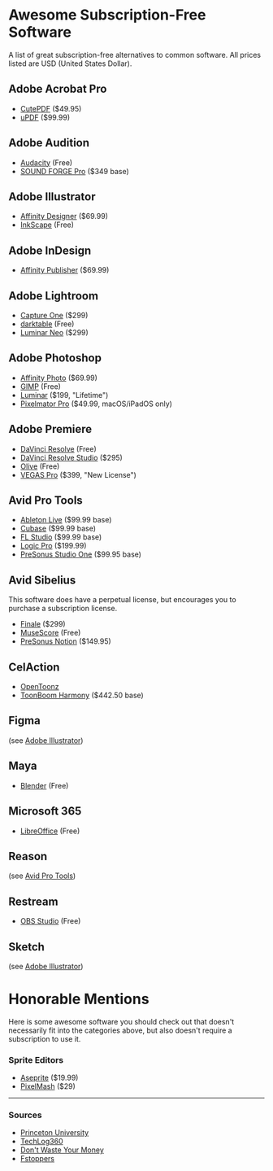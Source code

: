 # Awesome Subscription-Free Software
A list of great subscription-free alternatives to common software. All prices listed are USD (United States Dollar).

## Adobe Acrobat Pro

- [CutePDF](https://www.cutepdf.com) ($49.95)
- [uPDF](https://updf.com/) ($99.99)

## Adobe Audition

- [Audacity](https://www.audacityteam.org/) (Free)
- [SOUND FORGE Pro](https://www.magix.com/us/music-editing/sound-forge/sound-forge-pro/) ($349 base)

## Adobe Illustrator

- [Affinity Designer](https://affinity.serif.com/en-us/designer/) ($69.99)
- [InkScape](https://inkscape.org/) (Free)

## Adobe InDesign

- [Affinity Publisher](https://affinity.serif.com/en-us/publisher/) ($69.99)

## Adobe Lightroom

- [Capture One](https://www.captureone.com/en) ($299)
- [darktable](https://www.darktable.org/) (Free)
- [Luminar Neo](https://skylum.com/checkout/luminar-neo) ($299)

## Adobe Photoshop

- [Affinity Photo](https://affinity.serif.com/en-us/photo/) ($69.99)
- [GIMP](https://www.gimp.org/) (Free)
- [Luminar](https://skylum.com/luminar) ($199, "Lifetime")
- [Pixelmator Pro](https://www.pixelmator.com/pro/) ($49.99, macOS/iPadOS only)

## Adobe Premiere

- [DaVinci Resolve](https://www.blackmagicdesign.com/products/davinciresolve) (Free)
- [DaVinci Resolve Studio](https://www.blackmagicdesign.com/products/davinciresolve) ($295)
- [Olive](https://www.olivevideoeditor.org/) (Free)
- [VEGAS Pro](https://www.vegascreativesoftware.com/us/vegas-pro/) ($399, "New License")

## Avid Pro Tools

- [Ableton Live](https://www.ableton.com/en/live/) ($99.99 base)
- [Cubase](https://www.steinberg.net/cubase/) ($99.99 base)
- [FL Studio](https://www.image-line.com/) ($99.99 base)
- [Logic Pro](https://www.apple.com/logic-pro/) ($199.99)
- [PreSonus Studio One](https://www.presonus.com/en-US/studio-one.html) ($99.95 base)

## Avid Sibelius

This software does have a perpetual license, but encourages you to purchase a subscription license.

- [Finale](https://www.finalemusic.com/) ($299)
- [MuseScore](https://musescore.org/en) (Free)
- [PreSonus Notion](https://legacy.presonus.com/products/Notion) ($149.95)

## CelAction

- [OpenToonz](https://opentoonz.github.io/)
- [ToonBoom Harmony](https://www.toonboom.com/products/harmony) ($442.50 base)

## Figma

(see [Adobe Illustrator](#adobe-illustrator))

## Maya

- [Blender](https://www.blender.org/) (Free)

## Microsoft 365

- [LibreOffice](https://www.libreoffice.org/) (Free)

## Reason

(see [Avid Pro Tools](#avid-pro-tools))

## Restream

- [OBS Studio](https://obsproject.com/) (Free)

## Sketch

(see [Adobe Illustrator](#adobe-illustrator))

# Honorable Mentions

Here is some awesome software you should check out that doesn't necessarily fit into the categories above, but also doesn't require a subscription to use it.

### Sprite Editors

- [Aseprite](https://www.aseprite.org/) ($19.99)
- [PixelMash](https://nevercenter.com/pixelmash/) ($29)

---

### Sources

- [Princeton University](https://mcgrawdll.princeton.edu/news/free-low-cost-software-alternatives/)
- [TechLog360](https://techlog360.com/best-open-source-alternatives/)
- [Don't Waste Your Money](https://www.dontwasteyourmoney.com/free-alternatives-expensive-computer-software/)
- [Fstoppers](https://fstoppers.com/originals/list-free-or-one-time-payment-alternatives-adobe-subscription-programs-501629)
